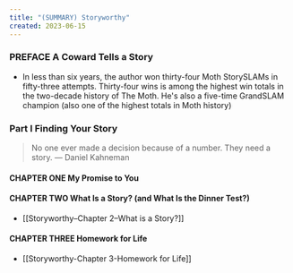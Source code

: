 ```yaml
---
title: "(SUMMARY) Storyworthy"
created: 2023-06-15
---
```


### PREFACE A Coward Tells a Story
- In less than six years, the author won thirty-four Moth StorySLAMs in fifty-three attempts. Thirty-four wins is among the highest win totals in the two-decade history of The Moth. He's also a five-time GrandSLAM champion (also one of the highest totals in Moth history)

### Part I Finding Your Story
> No one ever made a decision because of a number. They need a story. — Daniel Kahneman 

#### CHAPTER ONE My Promise to You

#### CHAPTER TWO What Is a Story? (and What Is the Dinner Test?)
- [[Storyworthy–Chapter 2–What is a Story?]]

#### CHAPTER THREE Homework for Life
- [[Storyworthy-Chapter 3-Homework for Life]]
